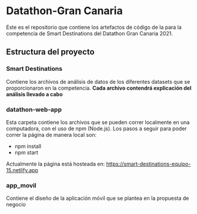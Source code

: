 # Datathon-Gran Canaria
Este es el repositorio que  contiene los artefactos de código de la para la competencia de Smart Destinations del Datathon Gran Canaria 2021.

## Estructura del proyecto

### Smart Destinations
Contiene los archivos de análisis de datos de los diferentes datasets que se proporcionaron en la competencia. 
**Cada archivo contendrá explicación del análisis llevado a cabo**

### datathon-web-app
Esta carpeta contiene los archivos que se pueden correr localmente en una computadora, con el uso de npm (Node.js).
Los pasos a seguir para poder correr la página de manera local son:
  - npm install
  - npm start

Actualmente la página está hosteada en: https://smart-destinations-equipo-15.netlify.app

### app_movil
Contiene el diseño de la aplicación móvil que se plantea en la propuesta de negocio



